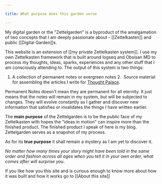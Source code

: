 ```yaml
---

title: What purpose does this garden serve

---
```


My digital garden or the "Zettelgarden" is a byproduct of the amalgamation of two concepts that I am deeply passionate about - [[Zettelkasten]] and public [[Digital Garden]]s.

This website is an extension of [[my private Zettelkasten system]]. I use my own Zettelkasten framework that is built around logseq and Obsisan MD to process my thoughts, ideas, sparks, experiences and any other stuff that I am consciously attending to. The output of this system is two things:
1. A collection of permanent notes or evergreen notes 
2.  Source material for assembling the articles I write for [Thought Palace](https:blog.rahulrajeev.net).

Permanent Notes doesn't mean they are permanent for all eternity. It just means that the notes will remain in my system, but will be subjected to changes. They will evolve constantly as I gather and discover new information that satisfies or invalidates the things I have written earlier.


The **main purpose** of the Zettelgarden is to be the public face of my Zettelkasten with hopes the "ideas in motion" can inspire more than the finished product. The finished product I speak of here is my blog. Zettelgarden serves as a snapshot of my process.

As for its **true purpose** it shall remain a mystery as I am yet to discover it.

  

*No matter how many times your story might have been told in the same order and fashion across all ages when you tell it in your own order, what comes after will surprise you*.
  
If you like how you this site and is curious enough to know more about how it was built and how it works go to [[About this site]]

 